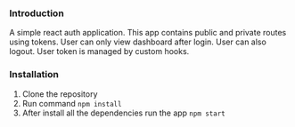 ### Introduction
A simple react auth application. This app contains public and private routes using tokens. User can only view dashboard after login. User can also logout. User token is managed by custom hooks.

### Installation
1. Clone the repository
2. Run command `npm install`
3. After install all the dependencies run the app `npm start`
